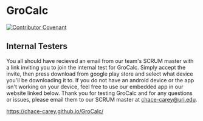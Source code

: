 # GroCalc

[![Contributor Covenant](https://img.shields.io/badge/Contributor%20Covenant-2.1-4baaaa.svg)](code_of_conduct.md)

## Internal Testers

You all should have recieved an email from our team's SCRUM master with a link inviting you to join the internal test for GroCalc.
Simply accept the invite, then press download from google play store and select what device you'll be downloading it to. 
If you do not have an android device or the app isn't working on your device, feel free to use our embedded app in our website linked below.
Thank you for testing GroCalc and for any questions or issues, please email them to our SCRUM master at chace-carey@uri.edu.

https://chace-carey.github.io/GroCalc/
